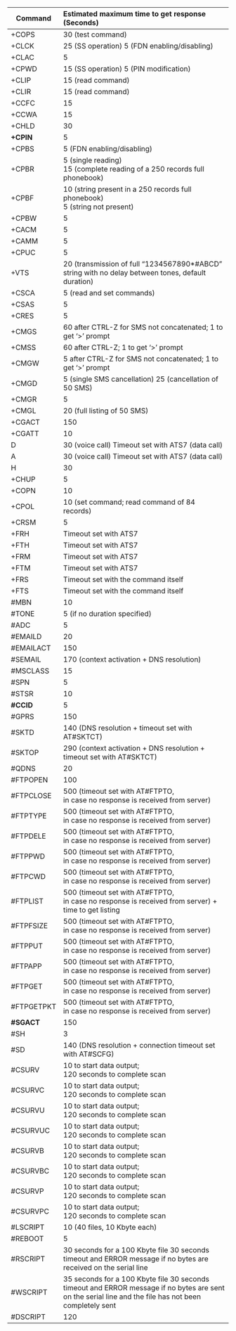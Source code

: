 

| Command | Estimated maximum time to get response (Seconds) |
|---------|:-------------------------------------------------|
| +COPS   | 30 (test command)                                |
| +CLCK   | 25 (SS operation) 5 (FDN enabling/disabling)     |
| +CLAC   | 5                                                |
| +CPWD   | 15 (SS operation) 5 (PIN modification)           |
| +CLIP   | 15 (read command)                                |
| +CLIR   | 15 (read command)                                |
| +CCFC   | 15                                               |
| +CCWA   | 15                                               |
| +CHLD   | 30                                               |
| **+CPIN**   | 5                                                |
| +CPBS   | 5 (FDN enabling/disabling)                       |
| +CPBR   | 5 (single reading)<br> 15 (complete reading of a 250 records full phonebook)|
| +CPBF   | 10 (string present in a 250 records full phonebook)<br> 5 (string not present)|
| +CPBW   | 5                                                |
| +CACM   | 5                                                |
| +CAMM   | 5                                                |
| +CPUC   | 5                                                |
| +VTS    | 20 (transmission of full “1234567890*#ABCD” string with no delay between tones, default duration) | 
| +CSCA   | 5 (read and set commands)                        |
| +CSAS   | 5                                                |
| +CRES   | 5                                                |
| +CMGS   | 60 after CTRL-Z for SMS not concatenated; 1 to get ‘>’ prompt |
| +CMSS   | 60 after CTRL-Z; 1 to get ‘>’ prompt |
| +CMGW   | 5 after CTRL-Z for SMS not concatenated; 1 to get ‘>’ prompt|
| +CMGD   | 5 (single SMS cancellation) 25 (cancellation of 50 SMS)|
| +CMGR   | 5 |
| +CMGL   | 20 (full listing of 50 SMS) |
| +CGACT  | 150 |
| +CGATT  | 10|
| D       | 30 (voice call) Timeout set with ATS7 (data call)|
| A       | 30 (voice call) Timeout set with ATS7 (data call)|
| H       | 30 |
| +CHUP   | 5 |
| +COPN   | 10 |
| +CPOL   | 10 (set command; read command of 84 records) |
| +CRSM   | 5 |
| +FRH    | Timeout set with ATS7 |
| +FTH    | Timeout set with ATS7 |
| +FRM    | Timeout set with ATS7 |
| +FTM    | Timeout set with ATS7 |
| +FRS    | Timeout set with the command itself |
| +FTS    | Timeout set with the command itself |
| #MBN    | 10 |
| #TONE   | 5 (if no duration specified) |
| #ADC    | 5 |
| #EMAILD | 20 |
| #EMAILACT | 150 |
| #SEMAIL   | 170 (context activation + DNS resolution) |
| #MSCLASS  | 15  |
| #SPN      | 5   |
| #STSR     | 10  |
| **#CCID**     | 5   |
| #GPRS     | 150 |
| #SKTD     | 140 (DNS resolution + timeout set with AT#SKTCT) |
| #SKTOP    | 290 (context activation + DNS resolution + timeout set with AT#SKTCT) |
| #QDNS     | 20  |
| #FTPOPEN  | 100 |
| #FTPCLOSE | 500 (timeout set with AT#FTPTO, <br>in case no response is received from server) |
| #FTPTYPE  | 500 (timeout set with AT#FTPTO, <br>in case no response is received from server) |
| #FTPDELE  | 500 (timeout set with AT#FTPTO, <br>in case no response is received from server) |
| #FTPPWD   | 500 (timeout set with AT#FTPTO, <br>in case no response is received from server) |
| #FTPCWD   | 500 (timeout set with AT#FTPTO, <br>in case no response is received from server) |
| #FTPLIST  | 500 (timeout set with AT#FTPTO, <br>in case no response is received from server) + time to get listing |
| #FTPFSIZE | 500 (timeout set with AT#FTPTO, <br>in case no response is received from server) |
| #FTPPUT   |500 (timeout set with AT#FTPTO, <br>in case no response is received from server) |
| #FTPAPP   |500 (timeout set with AT#FTPTO, <br>in case no response is received from server) |
| #FTPGET   | 500 (timeout set with AT#FTPTO, <br>in case no response is received from server) |
| #FTPGETPKT | 500 (timeout set with AT#FTPTO, <br>in case no response is received from server) |
| **#SGACT**    | 150 |
| #SH       | 3 |
| #SD       | 140 (DNS resolution + connection timeout set with AT#SCFG) |
| #CSURV    | 10 to start data output; <br>120 seconds to complete scan |
| #CSURVC   | 10 to start data output; <br>120 seconds to complete scan |
| #CSURVU   | 10 to start data output; <br>120 seconds to complete scan |
| #CSURVUC  | 10 to start data output; <br>120 seconds to complete scan |
| #CSURVB   | 10 to start data output; <br>120 seconds to complete scan |
| #CSURVBC  | 10 to start data output; <br>120 seconds to complete scan |
| #CSURVP   | 10 to start data output; <br>120 seconds to complete scan |
| #CSURVPC  | 10 to start data output;<br>120 seconds to complete scan |
| #LSCRIPT  | 10 (40 files, 10 Kbyte each) |
| #REBOOT   | 5 |
| #RSCRIPT  | 30 seconds for a 100 Kbyte file 30 seconds timeout and ERROR message if no bytes are received on the serial line |
| #WSCRIPT  | 35 seconds for a 100 Kbyte file 30 seconds timeout and ERROR message if no bytes are sent on the serial line and the file has not been completely sent |
| #DSCRIPT   | 120 |